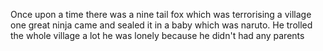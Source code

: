 Once upon a time there was a nine tail fox which was terrorising a village one great ninja came and sealed it in a baby which was naruto.
He trolled the whole village a lot 
he was lonely because he didn't had any parents 